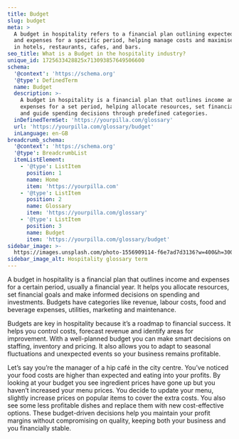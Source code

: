 ```yaml
---
title: Budget
slug: budget
meta: >
  A budget in hospitality refers to a financial plan outlining expected revenue
  and expenses for a specific period, helping manage costs and maximise profits
  in hotels, restaurants, cafes, and bars.
seo_title: What is a Budget in the hospitality industry?
unique_id: 1725633428825x713093857649506600
schema:
  '@context': 'https://schema.org'
  '@type': DefinedTerm
  name: Budget
  description: >-
    A budget in hospitality is a financial plan that outlines income and
    expenses for a set period, helping allocate resources, set financial goals,
    and guide spending decisions through predefined categories.
  inDefinedTermSet: 'https://yourpilla.com/glossary'
  url: 'https://yourpilla.com/glossary/budget'
  inLanguage: en-GB
breadcrumb_schema:
  '@context': 'https://schema.org'
  '@type': BreadcrumbList
  itemListElement:
    - '@type': ListItem
      position: 1
      name: Home
      item: 'https://yourpilla.com'
    - '@type': ListItem
      position: 2
      name: Glossary
      item: 'https://yourpilla.com/glossary'
    - '@type': ListItem
      position: 3
      name: Budget
      item: 'https://yourpilla.com/glossary/budget'
sidebar_image: >-
  https://images.unsplash.com/photo-1556909114-f6e7ad7d3136?w=400&h=300&fit=crop&auto=format
sidebar_image_alt: Hospitality glossary term
---
```

A budget in hospitality is a financial plan that outlines income and expenses for a certain period, usually a financial year. It helps you allocate resources, set financial goals and make informed decisions on spending and investments. Budgets have categories like revenue, labour costs, food and beverage expenses, utilities, marketing and maintenance.

Budgets are key in hospitality because it’s a roadmap to financial success. It helps you control costs, forecast revenue and identify areas for improvement. With a well-planned budget you can make smart decisions on staffing, inventory and pricing. It also allows you to adapt to seasonal fluctuations and unexpected events so your business remains profitable.

Let’s say you’re the manager of a hip café in the city centre. You’ve noticed your food costs are higher than expected and eating into your profits. By looking at your budget you see ingredient prices have gone up but you haven’t increased your menu prices. You decide to update your menu, slightly increase prices on popular items to cover the extra costs. You also see some less profitable dishes and replace them with new cost-effective options. These budget-driven decisions help you maintain your profit margins without compromising on quality, keeping both your business and you financially stable.
